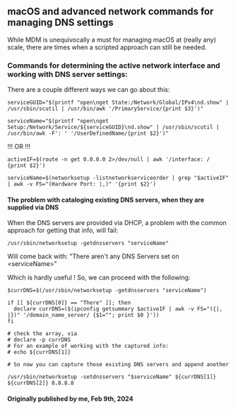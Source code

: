 ## macOS and advanced network commands for managing DNS settings

While MDM is unequivocally a must for managing macOS at (really any) scale, there are times when a scripted approach can still be needed.

### Commands for determining the active network interface and working with DNS server settings:

There are a couple different ways we can go about this:

```shell
serviceGUID="$(printf "open\nget State:/Network/Global/IPv4\nd.show" | /usr/sbin/scutil | /usr/bin/awk '/PrimaryService/{print $3}')"

serviceName="$(printf "open\nget Setup:/Network/Service/${serviceGUID}\nd.show" | /usr/sbin/scutil | /usr/bin/awk -F': ' '/UserDefinedName/{print $2}')"
```

!!! OR !!!

```shell
activeIF=$(route -n get 0.0.0.0 2>/dev/null | awk '/interface: / {print $2}')

serviceName=$(networksetup -listnetworkserviceorder | grep "$activeIF" | awk -v FS="(Hardware Port: |,)" '{print $2}')

```
#### The problem with cataloging existing DNS servers, when they are supplied via DNS

When the DNS servers are provided via DHCP, a problem with the common approach for getting that info,
will fail:

```shell
/usr/sbin/networksetup -getdnsservers "serviceName"
```

Will come back with: "There aren't any DNS Servers set on \<serviceName\>"

Which is hardly useful ! So, we can proceed with the following:

```shell
$currDNS=$(/usr/sbin/networksetup -getdnsservers "serviceName")

if [[ ${currDNS[0]} == "There" ]]; then
  declare currDNS=($(ipconfig getsummary $activeIF | awk -v FS="({|, |})" '/domain_name_server/ {$1=""; print $0 }'))
fi

# check the array, via 
# declare -p currDNS
# For an example of working with the captured info:
# echo ${currDNS[1]}

# So now you can capture those existing DNS servers and append another

/usr/sbin/networksetup -setdnsservers "$serviceName" ${currDNS[1]} ${currDNS[2]} 8.8.8.8
```

#### Originally published by me, Feb 9th, 2024
